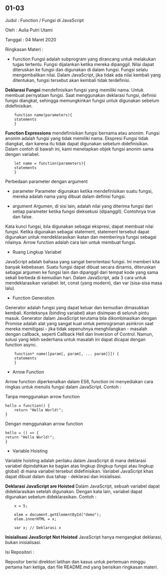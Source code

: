  ## 01-03
 
 Judul : Function / Fungsi di JavaScript
 
 Oleh : Aulia Putri Utami
 
 Tanggal : 04 Maret 2020
 
 Ringkasan Materi :
 - Function
    Fungsi adalah subprogram yang dirancang untuk melakukan tugas tertentu. Fungsi dijalankan ketika mereka dipanggil. Nilai dapat diteruskan ke fungsi dan digunakan di dalam fungsi. Fungsi selalu mengembalikan nilai. Dalam JavaScript, jika tidak ada nilai kembali yang ditentukan, fungsi tersebut akan kembali tidak terdefinisi.

**Deklarasi Fungsi** mendefinisikan fungsi yang memiliki nama. Untuk membuat pernyataan fungsi. Saat menggunakan deklarasi fungsi, definisi fungsi diangkat, sehingga memungkinkan fungsi untuk digunakan sebelum didefinisikan.

        function name(parameters){
        statements
        }

**Function Expressions** mendefinisikan fungsi bernama atau anonim. Fungsi anonim adalah fungsi yang tidak memiliki nama. Ekspresi Fungsi tidak diangkat, dan karena itu tidak dapat digunakan sebelum didefinisikan. Dalam contoh di bawah ini, kami menetapkan objek fungsi anonim sama dengan variabel.

        let name = function(parameters){
        statements
        }

Perbedaan parameter dengan argument

- parameter
Parameter digunakan ketika mendefinisikan suatu fungsi, mereka adalah nama yang dibuat dalam definisi fungsi.

- argument
Argumen, di sisi lain, adalah nilai yang diterima fungsi dari setiap parameter ketika fungsi dieksekusi (dipanggil). Contohnya true dan false.

Kata kunci fungsi, bila digunakan sebagai ekspresi, dapat membuat nilai fungsi. Ketika digunakan sebagai statement, statement tersebut dapat digunakan untuk mendeklarasikan ikatan dan memberinya fungsi sebagai nilainya. Arrow function adalah cara lain untuk membuat fungsi.

- Ruang Lingkup Variabel

JavaScript adalah bahasa yang sangat berorientasi fungsi. Ini memberi kita banyak kebebasan. Suatu fungsi dapat dibuat secara dinamis, diteruskan sebagai argumen ke fungsi lain dan dipanggil dari tempat kode yang sama sekali berbeda di kemudian hari. Dalam JavaScript, ada 3 cara untuk mendeklarasikan variabel: let, const (yang modern), dan var (sisa-sisa masa lalu).

- Function Generation 

Generator adalah fungsi yang dapat keluar dan kemudian dimasukkan kembali. Konteksnya (binding variabel) akan disimpan di seluruh pintu masuk. Generator dalam JavaScript terutama bila dikombinasikan dengan Promise adalah alat yang sangat kuat untuk pemrograman asinkron saat mereka memitigasi - jika tidak sepenuhnya menghilangkan - masalah dengan callback, seperti Callback Hell dan Inversion of Control. Namun, solusi yang lebih sederhana untuk masalah ini dapat dicapai dengan function async.

        function* name([param[, param[, ... param]]]) {
        statements
        }

- Arrow Function

Arrow function diperkenalkan dalam ES6, function ini menyediakan cara ringkas untuk menulis fungsi dalam JavaScript. Contoh :

Tanpa menggunakan arrow function

    hello = function() {
        return "Hello World!";
    }

Dengan menggunakan arrow function

    hello = () => {
    return "Hello World!";
    }
    
- Variable Hoisting

Variable hoisting adalah perilaku dalam JavaScript di mana deklarasi variabel dipindahkan ke bagian atas lingkup (lingkup fungsi atau lingkup global) di mana variabel tersebut didefinisikan. Variabel JavaScript khas dapat dibuat dalam dua tahap - deklarasi dan inisialisasi.

**Deklarasi JavaScript are Hoisted**
Dalam JavaScript, sebuah variabel dapat dideklarasikan setelah digunakan. Dengan kata lain, variabel dapat digunakan sebelum dideklarasikan. Contoh :

        x = 5; 

        elem = document.getElementById("demo"); 
        elem.innerHTML = x;                     

        var x; // Deklarasi x

**Inisialisasi JavaScript Not Hoisted**
JavaScript hanya mengangkat deklarasi, bukan inisialisasi.        

Isi Repositori : 

Repositor berisi direktori latihan dan kasus untuk pertemuan minggu pertama hari ketiga, dan file README.md yang berisikan ringkasan materi.
